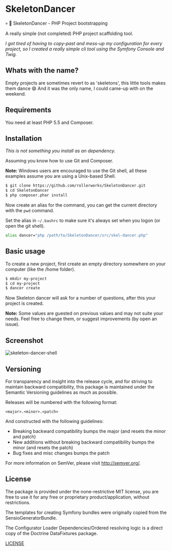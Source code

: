 SkeletonDancer
==============

:skull: :dancers: SkeletonDancer - PHP Project bootstrapping

A really simple (not completed) PHP project scaffolding tool.

*I got tired of having to copy-past and mess-up my configuration for every project,
so I created a really simple cli tool using the Symfony Console and Twig.*

Whats with the name?
--------------------

Empty projects are sometimes revert to as 'skeletons', this little tools makes
them dance :smile: And it was the only name, I could came-up with on the weekend.

Requirements
------------

You need at least PHP 5.5 and Composer.

Installation
------------

*This is not something you install as an dependency.*

Assuming you know how to use Git and Composer.

**Note:** Windows users are encouraged to use the Git shell,
all these examples assume you are using a Unix-based Shell.

```bash
$ git clone https://github.com/rollerworks/SkeletonDancer.git
$ cd SkeletonDancer
$ php composer.phar install
```

Now create an alias for the command, you can get the current directory
with the `pwd` command.

Set the alias in `~/.bashrc` to make sure it's always
set when you logon (or open the git shell).

```bash
alias dancer="php /path/to/SkeletonDancer/src/skel-dancer.php"
```

Basic usage
-----------

To create a new project, first create an empty directory
somewhere on your computer (like the /home folder).

```bash
$ mkdir my-project
$ cd my-project
$ dancer create
```

Now Skeleton dancer will ask for a number of questions,
after this your project is created.

**Note:** Some values are guested on previous values
and may not suite your needs. Feel free to change them,
or suggest improvements (by open an issue).

Screenshot
----------

![skeleton-dancer-shell](https://cloud.githubusercontent.com/assets/904790/10122427/eb25069c-6519-11e5-8d7a-a3517228fe8a.png)

Versioning
----------

For transparency and insight into the release cycle, and for striving
to maintain backward compatibility, this package is maintained under
the Semantic Versioning guidelines as much as possible.

Releases will be numbered with the following format:

`<major>.<minor>.<patch>`

And constructed with the following guidelines:

* Breaking backward compatibility bumps the major (and resets the minor and patch)
* New additions without breaking backward compatibility bumps the minor (and resets the patch)
* Bug fixes and misc changes bumps the patch

For more information on SemVer, please visit <http://semver.org/>.

License
-------

The package is provided under the none-restrictive MIT license,
you are free to use it for any free or proprietary product/application,
without restrictions.

The templates for creating Symfony bundles were originally
copied from the SensioGeneratorBundle.

The Configurator Loader Dependencies/Ordered resolving logic is a
direct copy of the Doctrine DataFixtures package.

[LICENSE](LICENSE)
